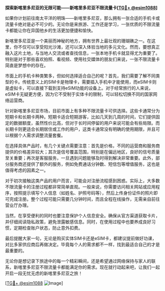 **探索新喀里多尼亚的无限可能——新喀里多尼亚不限流量卡[[TG💪+ @esim1088](https://t.me/s/esim1088)]**

如果你计划前往南太平洋的明珠——新喀里多尼亚，那么拥有一张合适的手机卡或流量卡绝对是必不可少的。无论你是来旅游、工作还是学习，一张优质的不限流量卡都能让你在异国他乡的生活更加便捷和愉快。

新喀里多尼亚是一个美丽而神秘的地方，拥有世界上最壮观的珊瑚礁之一。在这里，你不仅可以享受阳光沙滩，还可以深入体验当地的多元文化。然而，要想真正融入这片土地，与当地人交流或者查找信息，一张本地手机卡就显得尤为重要了。特别是对于那些喜欢拍照、看视频、使用社交媒体的朋友们来说，一张不限流量卡简直是梦想中的存在。

市面上的手机卡种类繁多，但如何选择适合自己的呢？首先，我们需要了解不同类型的卡。传统意义上的SIM卡是物理卡，需要插入手机中才能使用，而eSIM卡则是虚拟卡，可以直接下载到支持eSIM功能的设备上。对于经常旅行的人来说，eSIM卡无疑更方便，因为它不受制于实体卡的限制，可以轻松切换不同的国家网络运营商。

针对新喀里多尼亚市场，目前市面上有多种不限流量卡可供选择。这些卡通常分为短期卡和长期卡两种。短期卡适合短期游客，比如几天到几周的时间，它们提供固定的数据额度，虽然性价比高，但对于长时间停留的用户来说可能会有些局限。而长期卡则更适合长期居住或工作的用户，这类卡通常没有明确的使用期限，并且可以根据个人需求调整流量套餐。

在选择具体产品时，有几个关键点需要注意：首先是价格，不同的运营商和服务商提供的价格差异较大；其次是信号覆盖范围，特别是在偏远地区，良好的信号质量至关重要；再次是客服服务，一旦遇到问题能够及时得到解决非常重要。此外，部分服务商还提供了额外的服务，例如免费通话分钟数、短信包等增值服务，这也是值得考虑的因素之一。

对于初次接触这类产品的用户而言，可能会对注册流程感到困惑。实际上，大多数不限流量卡的注册过程都非常简单直观。一般来说，你需要访问相关网站或应用程序，按照提示填写个人信息（如姓名、护照号码等），然后上传身份证件的照片即可完成注册。整个过程可能只需要几分钟时间，而且全程在线操作，无需亲自前往营业厅办理。

当然，在享受便利的同时也要注意保护个人信息安全。确保从官方渠道获取卡片，并仔细阅读隐私政策，避免泄露敏感信息。同时，在使用过程中也要养成良好习惯，定期检查账户状态，防止意外扣费。

最后提醒大家一句，无论是购买实体SIM卡还是eSIM卡，都建议提前做好功课，对比多家供应商后再做决定。毕竟每个人的需求都不一样，找到最适合自己的才是最重要的。

无论你是想记录下旅途中的每一个精彩瞬间，还是希望通过网络保持与家人的联系，新喀里多尼亚不限流量卡都能满足你的需求。现在就行动起来吧，让我们一起开启一段无忧无虑的新喀里多尼亚之旅！

[[TG💪+ @esim1088](https://t.me/s/esim1088) ![Image](https://i.postimg.cc/4NQfJmqS/Snipaste-2025-05-13-00-14-12.png)]